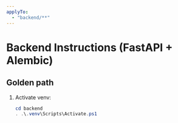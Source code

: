 ```yaml
---
applyTo:
  - "backend/**"
---
```


# Backend Instructions (FastAPI + Alembic)

## Golden path
1) Activate venv:
   ```powershell
   cd backend
   . .\.venv\Scripts\Activate.ps1
